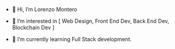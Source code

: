 - 👋 Hi, I’m Lorenzo Montero
- 👀 I’m interested in 
[
  Web Design,
  Front End Dev,
  Back End Dev,
  Blockchain Dev
] 

- 🌱 I’m currently learning Full Stack development.

<!---
LoreMontero/LoreMontero is a ✨ special ✨ repository because its `README.md` (this file) appears on your GitHub profile.
You can click the Preview link to take a look at your changes.
--->
